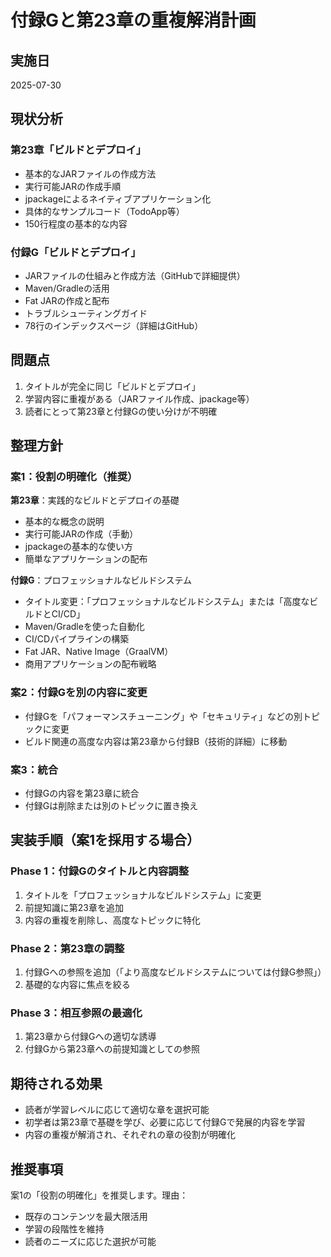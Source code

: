 # 付録Gと第23章の重複解消計画

## 実施日
2025-07-30

## 現状分析

### 第23章「ビルドとデプロイ」
- 基本的なJARファイルの作成方法
- 実行可能JARの作成手順
- jpackageによるネイティブアプリケーション化
- 具体的なサンプルコード（TodoApp等）
- 150行程度の基本的な内容

### 付録G「ビルドとデプロイ」
- JARファイルの仕組みと作成方法（GitHubで詳細提供）
- Maven/Gradleの活用
- Fat JARの作成と配布
- トラブルシューティングガイド
- 78行のインデックスページ（詳細はGitHub）

## 問題点
1. タイトルが完全に同じ「ビルドとデプロイ」
2. 学習内容に重複がある（JARファイル作成、jpackage等）
3. 読者にとって第23章と付録Gの使い分けが不明確

## 整理方針

### 案1：役割の明確化（推奨）
**第23章**：実践的なビルドとデプロイの基礎
- 基本的な概念の説明
- 実行可能JARの作成（手動）
- jpackageの基本的な使い方
- 簡単なアプリケーションの配布

**付録G**：プロフェッショナルなビルドシステム
- タイトル変更：「プロフェッショナルなビルドシステム」または「高度なビルドとCI/CD」
- Maven/Gradleを使った自動化
- CI/CDパイプラインの構築
- Fat JAR、Native Image（GraalVM）
- 商用アプリケーションの配布戦略

### 案2：付録Gを別の内容に変更
- 付録Gを「パフォーマンスチューニング」や「セキュリティ」などの別トピックに変更
- ビルド関連の高度な内容は第23章から付録B（技術的詳細）に移動

### 案3：統合
- 付録Gの内容を第23章に統合
- 付録Gは削除または別のトピックに置き換え

## 実装手順（案1を採用する場合）

### Phase 1：付録Gのタイトルと内容調整
1. タイトルを「プロフェッショナルなビルドシステム」に変更
2. 前提知識に第23章を追加
3. 内容の重複を削除し、高度なトピックに特化

### Phase 2：第23章の調整
1. 付録Gへの参照を追加（「より高度なビルドシステムについては付録G参照」）
2. 基礎的な内容に焦点を絞る

### Phase 3：相互参照の最適化
1. 第23章から付録Gへの適切な誘導
2. 付録Gから第23章への前提知識としての参照

## 期待される効果
- 読者が学習レベルに応じて適切な章を選択可能
- 初学者は第23章で基礎を学び、必要に応じて付録Gで発展的内容を学習
- 内容の重複が解消され、それぞれの章の役割が明確化

## 推奨事項
案1の「役割の明確化」を推奨します。理由：
- 既存のコンテンツを最大限活用
- 学習の段階性を維持
- 読者のニーズに応じた選択が可能